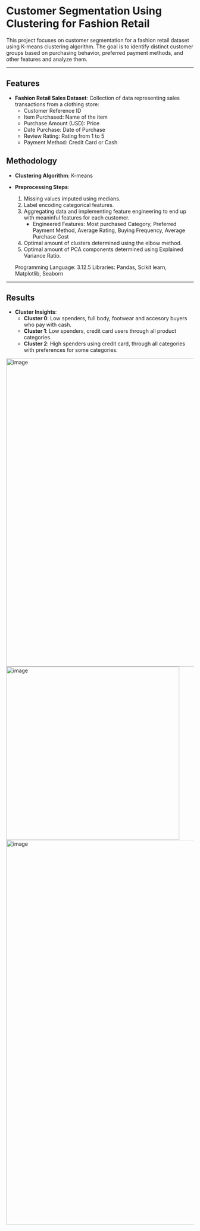 # Customer Segmentation Using Clustering for Fashion Retail

This project focuses on customer segmentation for a fashion retail dataset using K-means clustering algorithm. 
The goal is to identify distinct customer groups based on purchasing behavior, preferred payment methods, 
and other features and analyze them.

---

## Features
- **Fashion Retail Sales Dataset**: Collection of data representing sales transactions from a clothing store:
  - Customer Reference ID
  - Item Purchased: Name of the item
  - Purchase Amount (USD): Price
  - Date Purchase: Date of Purchase
  - Review Rating: Rating from 1 to 5
  - Payment Method: Credit Card or Cash


 ## Methodology
- **Clustering Algorithm**: K-means
- **Preprocessing Steps**:
  1. Missing values imputed using medians.
  2. Label encoding categorical features.
  3. Aggregating data and implementing feature engineering to end up with meaninful features for each customer.
     - Engineered Features: Most purchased Category, Preferred Payment Method, Average Rating, Buying Frequency,
       Average Purchase Cost
  4. Optimal amount of clusters determined using the elbow method.
  5. Optimal amount of PCA components determined using Explained Variance Ratio.
 
  Programming Language: 3.12.5
  Libraries: Pandas, Scikit learn, Matplotlib, Seaborn

 ---

## Results
- **Cluster Insights**:
  - **Cluster 0**: Low spenders, full body, footwear and accesory buyers who pay with cash.
  - **Cluster 1**: Low spenders, credit card users through all product categories.
  - **Cluster 2**: High spenders using credit card, through all categories with preferences for some categories.

<img width="827" alt="image" src="https://github.com/user-attachments/assets/7f6d4a1d-9633-49ed-8533-261467a3e8f1" />

<img width="465" alt="image" src="https://github.com/user-attachments/assets/dfe5a3e4-f837-4b67-8daf-52f63e00544c" />

<img width="1032" alt="image" src="https://github.com/user-attachments/assets/33aae5c4-e3e9-42be-ac6a-cc2f08196cad" />
